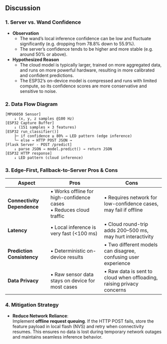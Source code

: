 ## Discussion

### 1. Server vs. Wand Confidence
- **Observation**  
  - The wand’s local inference confidence can be low and fluctuate significantly (e.g. dropping from 78.8% down to 55.9%).  
  - The server’s confidence tends to be higher and more stable (e.g. around 50% or above).
- **Hypothesized Reason**  
  - The cloud model is typically larger, trained on more aggregated data, and runs on more powerful hardware, resulting in more calibrated and confident predictions.  
  - The ESP32’s on-device model is compressed and runs with limited compute, so its confidence scores are more conservative and sensitive to noise.

### 2. Data Flow Diagram

```plaintext
[MPU6050 Sensor]
    ↓ (x, y, z samples @100 Hz)
[ESP32 Capture Buffer]
    ↓ (151 samples × 3 features)
[ESP32 run_classifier()]
    ├─ if confidence ≥ 80% → LED pattern (edge inference)
    └─ else → HTTP POST JSON → 
[Flask Server - POST /predict]
    ↓ parse JSON → model.predict() → return JSON
[ESP32 HTTP response]
    ↓ LED pattern (cloud inference)
```

### 3. Edge-First, Fallback-to-Server Pros & Cons

| Aspect                    | Pros                                                      | Cons                                                           |
|---------------------------|-----------------------------------------------------------|----------------------------------------------------------------|
| **Connectivity Dependence** | • Works offline for high-confidence cases<br>• Reduces cloud traffic | • Requires network for low-confidence cases, may fail if offline |
| **Latency**               | • Local inference is very fast (<100 ms)                  | • Cloud round-trip adds 200–500 ms, may hurt interactivity      |
| **Prediction Consistency** | • Deterministic on-device results                         | • Two different models can disagree, confusing user experience  |
| **Data Privacy**          | • Raw sensor data stays on device for most cases          | • Raw data is sent to cloud when offloading, raising privacy concerns |

### 4. Mitigation Strategy
- **Reduce Network Reliance**:  
  Implement **offline request queuing**. If the HTTP POST fails, store the feature payload in local flash (NVS) and retry when connectivity resumes. This ensures no data is lost during temporary network outages and maintains seamless inference behavior.
